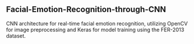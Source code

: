 ## Facial-Emotion-Recognition-through-CNN
CNN architecture for real-time facial emotion recognition, utilizing OpenCV for image preprocessing and Keras for model training using the FER-2013 dataset.

